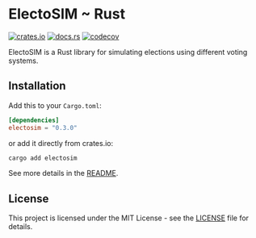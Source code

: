 # ElectoSIM ~ Rust

[![crates.io](https://img.shields.io/crates/v/electosim.svg)](https://crates.io/crates/electosim) [![docs.rs](https://docs.rs/electosim/badge.svg)](https://docs.rs/electosim) [![codecov](https://codecov.io/gh/edugzlez/electosim-rs/graph/badge.svg?token=PZ76N09B8B)](https://codecov.io/gh/edugzlez/electosim-rs)

ElectoSIM is a Rust library for simulating elections using different voting systems.

## Installation

Add this to your `Cargo.toml`:

```toml
[dependencies]
electosim = "0.3.0"
```

or add it directly from crates.io:

```sh
cargo add electosim
```

See more details in the [README](crates/electosim/README.md).

## License

This project is licensed under the MIT License - see the [LICENSE](LICENSE) file for details.
